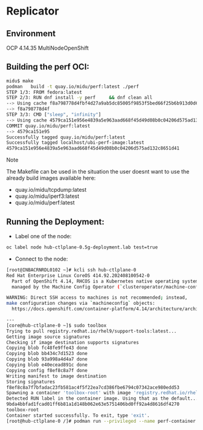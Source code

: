 # Replicator

## Environment

OCP 4.14.35
MultiNodeOpenShift 

## Building the perf OCI:

```bash
midu$ make
podman   build -t quay.io/midu/perf:latest ./perf
STEP 1/3: FROM fedora:latest
STEP 2/3: RUN dnf install -y perf     && dnf clean all
--> Using cache f8a798778d4fbf4d27a9ab5dc85005f9853f5bed66f25b6b913d0d69428cfa16
--> f8a798778d4f
STEP 3/3: CMD ["sleep", "infinity"]
--> Using cache 4579ca151e956e4839a5e963aad668f45d49d08b0c04206d575ad132c8651d41
COMMIT quay.io/midu/perf:latest
--> 4579ca151e95
Successfully tagged quay.io/midu/perf:latest
Successfully tagged localhost/ubi-perf-image:latest
4579ca151e956e4839a5e963aad668f45d49d08b0c04206d575ad132c8651d41
```

> [!NOTE]
> The Makefile can be used in the situation the user doesnt want to use the already build images available here:
> - quay.io/midu/tcpdump:latest
> - quay.io/midu/iperf3:latest
> - quay.io/midu/perf:latest


## Running the Deployment:
- Label one of the node:

```bash
oc label node hub-ctlplane-0.5g-deployment.lab test=true
```

- Connect to the node:

```bash
[root@INBACRNRDL0102 ~]# kcli ssh hub-ctlplane-0
Red Hat Enterprise Linux CoreOS 414.92.202408100542-0
  Part of OpenShift 4.14, RHCOS is a Kubernetes native operating system
  managed by the Machine Config Operator (`clusteroperator/machine-config`).

WARNING: Direct SSH access to machines is not recommended; instead,
make configuration changes via `machineconfig` objects:
  https://docs.openshift.com/container-platform/4.14/architecture/architecture-rhcos.html

---
[core@hub-ctlplane-0 ~]$ sudo toolbox
Trying to pull registry.redhat.io/rhel9/support-tools:latest...
Getting image source signatures
Checking if image destination supports signatures
Copying blob fc48fe9ffe43 done  
Copying blob bb434c7d1523 done  
Copying blob 93a998a4d4a7 done  
Copying blob e40ecead891c done  
Copying config f8ef8c8a7f done  
Writing manifest to image destination
Storing signatures
f8ef8c8a7f7bfadac23fb581ac4f5f22ea7cd386fbe6794c07342ace980edd53
Spawning a container 'toolbox-root' with image 'registry.redhat.io/rhel9/support-tools'
Detected RUN label in the container image. Using that as the default...
9bda4bbfad1fcad01ff6b81a1d148b062e63e5751406bd0ff92a4d8616df4270
toolbox-root
Container started successfully. To exit, type 'exit'.
[root@hub-ctlplane-0 /]# podman run --privileged --name perf-container --entrypoint "perf stat -e cycles,instructions,cache-references,cache-misses sleep 10" -d quay.io/midu/perf:latest
```
